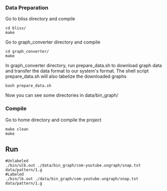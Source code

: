 ### Data Preparation

Go to bliss directory and compile 
```Shell
cd bliss/
make
```

Go to graph_converter directory and compile 
```Shell
cd graph_converter/
make
```

In graph_converter directory, run prepare_data.sh to download graph data and transfer the data format to our system's format. 
The shell script prepare_data.sh will also labelize the downloaded graphs
```Shell
bash prepare_data.sh  
```

Now you can see some directories in data/bin_graph/

### Compile
Go to home directory and compile the project
```Shell
make clean
make
```

## Run
```Shell
#Unlabeled 
./bin/ulb.out ./data/bin_graph/com-youtube.ungraph/snap.txt data/pattern/1.g
#Labeled 
./bin/lb.out ./data/bin_graph/com-youtube.ungraph/snap.txt data/pattern/1.g
```

